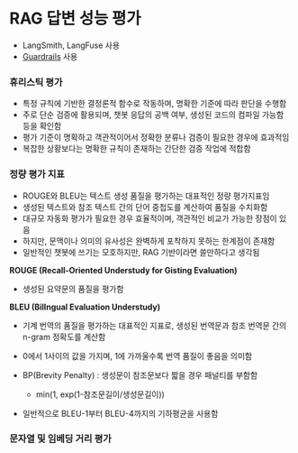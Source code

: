 # RAG 답변 성능 평가


- LangSmith, LangFuse 사용
- [Guardrails](https://github.com/guardrails-ai/guardrails?tab=readme-ov-file) 사용



### 휴리스틱 평가

- 특정 규칙에 기반한 결정론적 함수로 작동하며, 명확한 기준에 따라 판단을 수행함
- 주로 단순 검증에 활용되며, 챗봇 응답의 공백 여부, 생성된 코드의 컴파일 가능함 등을 확인함
- 평가 기준이 명확하고 객관적이어서 정확한 분류나 검증이 필요한 경우에 효과적임
- 복잡한 상황보다는 명확한 규칙이 존재하는 간단한 검증 작업에 적합함

### 정량 평가 지표

- ROUGE와 BLEU는 텍스트 생성 품질을 평가하는 대표적인 정량 평가지표임
- 생성된 텍스트와 참조 텍스트 간의 단어 중첩도를 계산하여 품질을 수치화함
- 대규모 자동화 평가가 필요한 경우 효율적이며, 객관적인 비교가 가능한 장점이 있음
- 하지만, 문맥이나 의미의 유사성은 완벽하게 포착하지 못하는 한계점이 존재함
- 일반적인 챗봇에 쓰기는 모호하지만, RAG 기반이라면 쓸만하다고 생각됨

**ROUGE (Recall-Oriented Understudy for Gisting Evaluation)**

- 생성된 요약문의 품질을 평가함

**BLEU (Billngual Evaluation Understudy)**

- 기계 번역의 품질을 평가하는 대표적인 지표로, 생성된 번역문과 참조 번역문 간의 n-gram 정확도를 계산함
- 0에서 1사이의 값을 가지며, 1에 가까울수록 번역 품질이 좋음을 의미함

- BP(Brevity Penalty) : 생성문이 참조문보다 짧을 경우 패널티를 부함함
    - min(1, exp(1-참조문길이/생성문길이))
- 일반적으로 BLEU-1부터 BLEU-4까지의 기하평균을 사용함

### 문자열 및 임베딩 거리 평가


